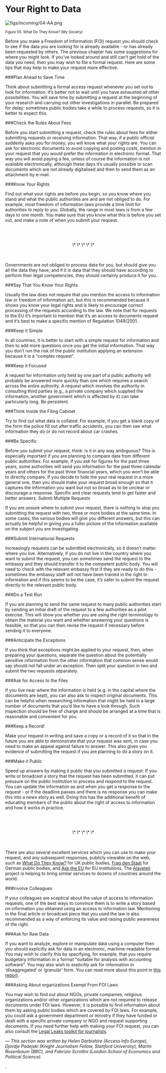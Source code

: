 # Your Right to Data

![figs/incoming/04-AA.png
](http://datajournalismhandbook.org/1.0/en/figs/incoming/04-AA.png "Figure 55. What Do They Know? (My Society)")

<small>Figure 55. What Do They Know? (My Society)</small>

Before you make a Freedom of Information (FOI) request you should check to see if the data you are looking for is already available - or has already been requested by others. The previous chapter has some suggestions for where you might look. If you’ve looked around and still can’t get hold of the data you need, then you may wish to file a formal request. Here are some tips that may help to make your request more effective.

###Plan Ahead to Save Time

Think about submitting a formal access request whenever you set out to look for information. It’s better not to wait until you have exhausted all other possibilities. You will save time by submitting a request at the beginning of your research and carrying out other investigations in parallel. Be prepared for delay: sometimes public bodies take a while to process requests, so it is better to expect this.

###Check the Rules About Fees

Before you start submitting a request, check the rules about fees for either submitting requests or receiving information. That way, if a public official suddenly asks you for money, you will know what your rights are. You can ask for electronic documents to avoid copying and posting costs, mention in your request that you would prefer the information in electronic format. That way you will avoid paying a fee, unless of course the information is not available electronically, although these days it’s usually possible to scan documents which are not already digitalised and then to send them as an attachment by e-mail.

###Know Your Rights

Find out what your rights are before you begin, so you know where you stand and what the public authorities are and are not obliged to do. For example, most freedom of information laws provide a time limit for authorities to reply to you. Globally, the range in most laws is from a few days to one month. You make sure that you know what this is before you set out, and make a note of when you submit your request.

<br><br>
<center>\* \* \* \* \*</center>
<br><br>

Governments are not obliged to process data for you, but should give you all the data they have, and if it is data that they should have according to perform their legal competencies, they should certainly produce it for you.

###Say That You Know Your Rights

Usually the law does not require that you mention the access to information law or freedom of information act, but this is recommended because it shows you know your legal rights and is likely to encourage correct processing of the requests according to the law. We note that for requests to the EU it’s important to mention that it’s an access to documents request and it’s best to make a specific mention of Regulation 1049/2001.

###Keep it Simple

In all countries, it is better to start with a simple request for information and then to add more questions once you get the initial information. That way you don’t run the risk of the public institution applying an extension because it is a “complex request”.

###Keep it Focused

A request for information only held by one part of a public authority will probably be answered more quickly than one which requires a search across the entire authority. A request which involves the authority in consulting third parties (e.g., a private company which supplied the information, another government which is affected by it) can take particularly long. Be persistent.

###Think Inside the Filing Cabinet

Try to find out what data is collated. For example, if you get a blank copy of the form the police fill out after traffic accidents, you can then see what information they do or do not record about car crashes.

###Be Specific

Before you submit your request, think: is it in any way ambiguous? This is especially important if you are planning to compare data from different public authorities. For example, if you ask for figures for the past three years, some authorities will send you information for the past three calendar years and others for the past three financial years, which you won’t be able to directly compare. If you decide to hide the your real request in a more general one, then you should make your request broad enough so that it captures the information you want but not so broad as to be unclear or discourage a response. Specific and clear requests tend to get faster and better answers.
Submit Multiple Requests

If you are unsure where to submit your request, there is nothing to stop you submitting the request with two, three or more bodies at the same time. In some cases, the various bodies will give you different answers, but this can actually be helpful in giving you a fuller picture of the information available on the subject you are investigating.

###Submit International Requests

Increasingly requests can be submitted electronically, so it doesn’t matter where you live. Alternatively, if you do not live in the country where you want to submit the request, you can sometimes send the request to the embassy and they should transfer it to the competent public body. You will need to check with the relevant embassy first if they are ready to do this - sometimes the embassy staff will not have been trained in the right to information and if this seems to be the case, it’s safer to submit the request directly to the relevant public body.

###Do a Test Run

If you are planning to send the same request to many public authorities start by sending an initial draft of the request to a few authorities as a pilot exercise. This will show you whether you are using the right terminology to obtain the material you want and whether answering your questions is feasible, so that you can then revise the request if necessary before sending it to everyone.

###Anticipate the Exceptions

If you think that exceptions might be applied to your request, then, when preparing your questions, separate the question about the potentially sensitive information from the other information that common sense would say should not fall under an exception. Then split your question in two and submit the two requests separately.

###Ask for Access to the Files

If you live near where the information is held (e.g. in the capital where the documents are kept), you can also ask to inspect original documents. This can be helpful when researching information that might be held in a large number of documents that you’d like to have a look through. Such inspection should be free of charge and should be arranged at a time that is reasonable and convenient for you.

###Keep a Record!

Make your request in writing and save a copy or a record of it so that in the future you are able to demonstrate that your request was sent, in case you need to make an appeal against failure to answer. This also gives you evidence of submitting the request if you are planning to do a story on it.

###Make it Public

Speed up answers by making it public that you submitted a request: If you write or broadcast a story that the request has been submitted, it can put pressure on the public institution to process and respond to the request. You can update the information as and when you get a response to the request - or if the deadline passes and there is no response you can make this into a news story as well. Doing this has the additional benefit of educating members of the public about the right of access to information and how it works in practice.

<br><br>
<center>\* \* \* \* \*</center>
<br><br>

There are also several excellent services which you can use to make your request, and any subsequent responses, publicly viewable on the web, such as [What Do They Know?](http://www.whatdotheyknow.com/) for UK public bodies, [Frag den Staat](https://fragdenstaat.de/) for German public bodies, and [Ask the EU](http://www.asktheeu.org/) for EU institutions. The [Alaveteli](http://www.alaveteli.org/) project is helping to bring similar services to dozens of countries around the world.

###Involve Colleagues

If your colleagues are sceptical about the value of access to information requests, one of the best ways to convince them is to write a story based on information you obtained using an access to information law. Mentioning in the final article or broadcast piece that you used the law is also recommended as a way of enforcing its value and raising public awareness of the right.

###Ask for Raw Data

If you want to analyze, explore or manipulate data using a computer then you should explicitly ask for data in an electronic, machine-readable format. You may wish to clarify this by specifying, for example, that you require budgetary information in a format “suitable for analysis with accounting software”. You may also wish to explicitly ask for information in ‘disaggregated’ or ‘granular’ form. You can read more about this point in [this report](http://www.access-info.org/documents/Access_Docs/Advancing/Beyond_Access_7_January_2011_web.pdf).

###Asking About organizations Exempt From FOI Laws

You may wish to find out about NGOs, private companies, religious organizations and/or other organizations which are not required to release documents under FOI laws. However, it is possible to find information about them by asking public bodies which are covered by FOI laws. For example, you could ask a government department or ministry if they have funded or dealt with a specific private company or NGO and request supporting documents. If you need further help with making your FOI request, you can also consult the [Legal Leaks toolkit for journalists](http://www.legalleaks.info/toolkit.html).

— *This section was written by Helen Darbishire (Access Info Europe), Djordje Padejski (Knight Journalism Fellow, Stanford University), Martin Rosenbaum (BBC), and Fabrizio Scrollini (London School of Economics and Political Science).*

.
